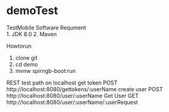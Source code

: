 # demoTest
TestMobile
     Software Requment   
      1. JDK 8.0 
      2. Maven
      
Howtorun 
   1. clone git  
   2. cd demo
   3. mvnw spirngb-boot:run
   
REST test path on localhost
      get token   POST http://localhost:8080/gettokens/:userName
      create user POST http://localhost:8080/user/:userName
      Get User    GET  http://localhost:8080/user/:userName/:userRequest
